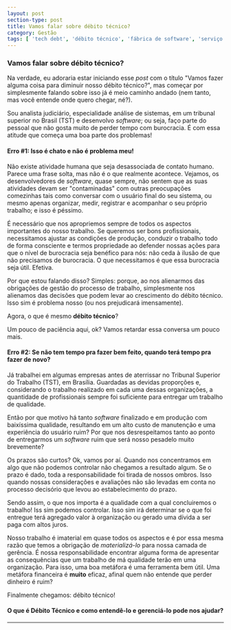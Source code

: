 ```yaml
---
layout: post
section-type: post
title: Vamos falar sobre débito técnico?
category: Gestão
tags: [ 'tech debt', 'débito técnico', 'fábrica de software', 'serviço público federal' ]
---
```


### Vamos falar sobre débito técnico?

Na verdade, eu adoraria estar iniciando esse _post_ com o título "Vamos fazer alguma coisa para diminuir nosso débito técnico?", mas começar por simplesmente falando sobre isso já é meio caminho andado (nem tanto, mas você entende onde quero chegar, né?).

Sou analista judiciário, especialidade análise de sistemas, em um tribunal superior no Brasil (TST) e desenvolvo _software_; ou seja, faço parte do pessoal que não gosta muito de perder tempo com burocracia. É com essa atitude que começa uma boa parte dos problemas!

#### Erro #1: Isso é chato e não é problema meu!

Não existe atividade humana que seja desassociada de contato humano. Parece uma frase solta, mas não é o que realmente acontece. Vejamos, os desenvolvedores de _software_, quase sempre, não sentem que as suas atividades devam ser "contaminadas" com outras preocupações comezinhas tais como conversar com o usuário final do seu sistema, ou mesmo apenas organizar, medir, registrar e acompanhar o seu próprio trabalho; e isso é péssimo.

É necessário que nos apropriemos sempre de todos os aspectos importantes do nosso trabalho. Se queremos ser bons profissionais, necessitamos ajustar as condições de produção, conduzir o trabalho todo de forma consciente e termos propriedade ao defender nossas ações para que o nível de burocracia seja benéfico para nós: não ceda à ilusão de que não precisamos de burocracia. O que necessitamos é que essa burocracia seja útil. Efetiva.

Por que estou falando disso? Simples: porque, ao nos alienarmos das obrigações de gestão do processo de trabalho, simplesmente nos alienamos das decisões que podem levar ao crescimento do débito técnico. Isso sim é problema nosso (ou nos prejudicará imensamente).

Agora, o que é mesmo **débito técnico**?

Um pouco de paciência aqui, ok? Vamos retardar essa conversa um pouco mais.

#### Erro #2: Se não tem tempo pra fazer bem feito, quando terá tempo pra fazer de novo?

Já trabalhei em algumas empresas antes de aterrissar no Tribunal Superior do Trabalho (TST), em Brasília. Guardadas as devidas proporções e, considerando o trabalho realizado em cada uma dessas organizações, a quantidade de profissionais sempre foi suficiente para entregar um trabalho de qualidade.

Então por que motivo há tanto _software_ finalizado e em produção com baixíssima qualidade, resultando em um alto custo de manutenção e uma experiência do usuário ruim? Por que nos desrespeitamos tanto ao ponto de entregarmos um _software_ ruim que será nosso pesadelo muito brevemente?

Os prazos são curtos? Ok, vamos por aí. Quando nos concentramos em algo que não podemos controlar não chegamos a resultado algum. Se o prazo é dado, toda a responsabilidade foi tirada de nossos ombros. Isso quando nossas considerações e avaliações não são levadas em conta no processo decisório que levou ao estabelecimento do prazo.

Sendo assim, o que nos importa é a qualidade com a qual concluiremos o trabalho! Iss sim podemos controlar. Isso sim irá determinar se o que foi entregue terá agregado valor à organização ou gerado uma dívida a ser paga com altos juros.

Nosso trabalho é imaterial em quase todos os aspectos e é por essa mesma razão que temos a obrigação de _materializá-lo_ para nossa camada de gerência. É nossa responsabilidade encontrar alguma forma de apresentar as consequências que um trabalho de má qualidade terão em uma organização. Para isso, uma boa metáfora é uma ferramenta bem útil. Uma metáfora financeira é **muito** eficaz, afinal quem não entende que perder dinheiro é ruim?

Finalmente chegamos: débito técnico!

#### O que é Débito Técnico e como entendê-lo e gerenciá-lo pode nos ajudar?

---





